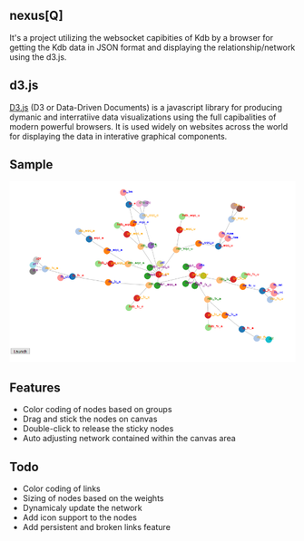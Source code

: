 ## nexus[Q]

It's a project utilizing the websocket capibities of Kdb by a browser for getting the Kdb data in JSON format and displaying the relationship/network using the d3.js.

## d3.js

[D3.js](https://d3js.org/) (D3 or Data-Driven Documents) is a javascript library for producing dymanic and interratiive data visualizations using the full capibalities of modern powerful browsers.
It is used widely on websites across the world for displaying the data in interative graphical components.

## Sample

![](nexusQ.png?raw=true)


## Features 
* Color coding of nodes based on groups
* Drag and stick the nodes on canvas
* Double-click to release the sticky nodes
* Auto adjusting network contained within the canvas area

## Todo
* Color coding of links
* Sizing of nodes based on the weights
* Dynamicaly update the network
* Add icon support to the nodes
* Add persistent and broken links feature


